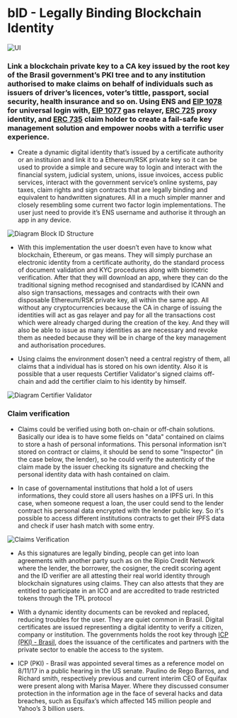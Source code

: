 # bID - Legally Binding Blockchain Identity

![UI](https://raw.githubusercontent.com/ETHBuenosAires-Doiim/bID/master/docs/block-id-git.png) 

### Link a blockchain private key to a CA key issued by the root key of the Brasil government’s PKI tree and to any institution authorised to make claims on behalf of individuals such as issuers of driver’s licences, voter’s tittle, passport, social security, health insurance and so on. Using ENS and [EIP 1078](https://eips.ethereum.org/EIPS/eip-1078) for universal login with, [EIP 1077](https://eips.ethereum.org/EIPS/eip-1077) gas relayer, [ERC 725](https://eips.ethereum.org/EIPS/eip-725) proxy identity, and [ERC 735](https://github.com/ethereum/EIPs/issues/735) claim holder to create a fail-safe key management solution and empower noobs with a terrific user experience.

* Create a dynamic digital identity that’s issued by a certificate authority or an instituion and link it to a Ethereum/RSK private key so it can be used to provide a simple and secure way to login and interact with the financial system, judicial system, unions, issue invoices, access public services, interact with the government service’s online systems, pay taxes, claim rights and sign contracts that are legally binding and equivalent to handwritten signatures. All in a much simpler manner and closely resembling some current two factor login implementations. The user just need to provide it’s ENS username and authorise it through an app in any device.

![Diagram Block ID Structure](https://raw.githubusercontent.com/ETHBuenosAires-Doiim/bID/master/docs/Structure.png) 

* With this implementation the user doesn’t even have to know what blockchain, Ethereum, or gas means. They will simply purchase an electronic identity from a certificate authority, do the standard process of document validation and KYC procedures along with biometric  verification. After that they will download an app, where they can do the traditional signing method recognised  and standardised by ICANN and also sign transactions, messages and contracts with their own disposable Ethereum/RSK private key, all within the same app. All without any cryptocurrencies because the CA in charge of issuing the identities will act as gas relayer and pay for all the transactions cost which were already charged during the creation of the key. And they will also be able to issue as many identities as are necessary and revoke them as needed because they will be in charge of the key management and authorisation procedures.

* Using claims the environment dosen't need a central registry of them, all claims that a individual has is stored on his own identity. Also it is possible that a user requests Certifier Validator's signed claims off-chain and add the certifier claim to his identity by himself.

![Diagram Certifier Validator](https://raw.githubusercontent.com/ETHBuenosAires-Doiim/bID/master/docs/CertificateValidator.png) 

### Claim verification

* Claims could be verified using both on-chain or off-chain solutions. Basically our idea is to have some fields on "data" contained on claims to store a hash of personal informations. This personal information isn't stored on contract or claims, it should be send to some "Inspector" (in the case below, the lender), so he could verify the autenticity of the claim made by the issuer checking its signature and checking the personal identity data with hash contained on claim.

* In case of governamental institutions that hold a lot of users informations, they could store all users hashes on a IPFS uri. In this case, when someone request a loan, the user could send to the lender contract his personal data encrypted with the lender public key. So it's possible to access different institutions contracts to get their IPFS data and check if user hash match with some entry.

![Claims Verification](https://raw.githubusercontent.com/ETHBuenosAires-Doiim/bID/master/docs/ClaimsVerification.png) 

* As this signatures are legally binding, people can get into loan agreements with another party such as on the Ripio Credit Network where the lender, the borrower, the cosigner, the credit scoring agent and the ID verifier are all attesting their real world identity through blockchain signatures using claims. They can also attests that they are entitled to participate in an ICO and are accredited to trade restricted tokens through the TPL protocol

* With a dynamic identity documents can be revoked and replaced, reducing troubles for the user. They are quiet common in Brasil. Digital certificates are issued representing a digital identity to verify a citizen, company or institution. The governments holds the root key  through [ICP (PKI) - Brasil](http://www.iti.gov.br/icp-brasil), does the issuance of the certificates and partners with the private sector to enable the access to the system.

* ICP (PKI) - Brasil was appointed several times as a reference model on 8/11/17 in a public hearing in the US senate. Paulino de Rego Barros, and Richard smith, respectively previous and current interim CEO of Equifax were present along with Marisa Mayer. Where they discussed consumer protection in the information age in the face of several hacks and data breaches, such as Equifax’s which affected 145 million people and Yahoo’s 3 billion users.
